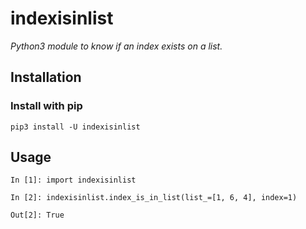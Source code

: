 # indexisinlist
*Python3 module to know if an index exists on a list.*

## Installation
### Install with pip
```
pip3 install -U indexisinlist
```

## Usage
```
In [1]: import indexisinlist

In [2]: indexisinlist.index_is_in_list(list_=[1, 6, 4], index=1)
                                                  
Out[2]: True
```
